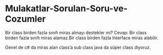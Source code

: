 # Mulakatlar-Sorulan-Soru-ve-Cozumler

Bir class  birden fazla sınıfı miras almayı destekler mi?
Cevap:
Bir class birden fazla sınıfı miras alamaz.Bir class birden fazla Interface miras alabilir.

Genel de c# da miras alan class’a sub class java da süper class diyoruz.
